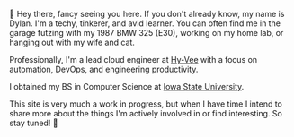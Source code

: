👋 Hey there, fancy seeing you here.  If you don't already know, my name is Dylan.  I'm a techy, tinkerer, and avid learner.
You can often find me in the garage futzing with my 1987 BMW 325 (E30), working on my home lab, or hanging out with my wife and cat.

Professionally, I'm a lead cloud engineer at [Hy-Vee](https://www.hy-vee.com/) with a focus on automation, DevOps, and engineering productivity.

I obtained my BS in Computer Science at [Iowa State University](https://www.iastate.edu/).

This site is very much a work in progress, but when I have time I intend to share more about the things I'm actively involved in or find interesting.
So stay tuned! 🤘
